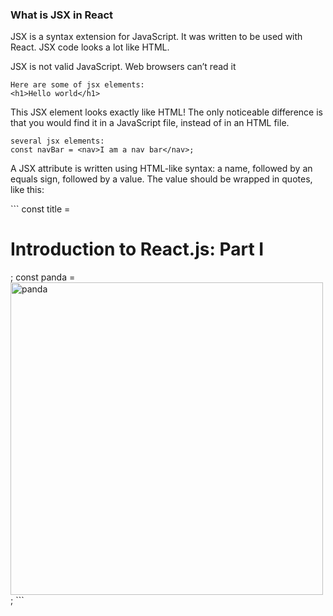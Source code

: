 <h3>What is JSX in React</h3>
<P>JSX is a syntax extension for JavaScript. It was written to be used with React. JSX code looks a lot like HTML.</P>
<p>JSX is not valid JavaScript. Web browsers can’t read it</p>

```
Here are some of jsx elements:
<h1>Hello world</h1>
```

<p>This JSX element looks exactly like HTML! The only noticeable difference is that you would find it in a JavaScript file, instead of in an HTML file.</p>

```
several jsx elements:
const navBar = <nav>I am a nav bar</nav>;
```

<p>A JSX attribute is written using HTML-like syntax: a name, followed by an equals sign, followed by a value. The value should be wrapped in quotes, like this:</p>
```
const title = <h1 id='title'>Introduction to React.js: Part I</h1>;
const panda = <img src='images/panda.jpg' alt='panda' width='500px' height='500px'>;
```
